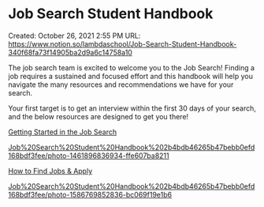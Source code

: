# Job Search Student Handbook

Created: October 26, 2021 2:55 PM
URL: https://www.notion.so/lambdaschool/Job-Search-Student-Handbook-340f68fa73f14905ba2d9a6c14758a10

The job search team is excited to welcome you to the Job Search! Finding a job requires a sustained and focused effort and this handbook will help you navigate the many resources and recommendations we have for your search.

Your first target is to get an interview within the first 30 days of your search, and the below resources are designed to get you there!

[Getting Started in the Job Search](https://www.notion.so/Getting-Started-in-the-Job-Search-f8c08815c9f54418847e5722f55e2264)

[Job%20Search%20Student%20Handbook%202b4bdb46265b47bebb0efd168bdf3fee/photo-1461896836934-ffe607ba8211](Job%20Search%20Student%20Handbook%202b4bdb46265b47bebb0efd168bdf3fee/photo-1461896836934-ffe607ba8211)

[How to Find Jobs & Apply](https://www.notion.so/How-to-Find-Jobs-Apply-221f63ef910b4bdebb0beb0adaaebc59)

[Job%20Search%20Student%20Handbook%202b4bdb46265b47bebb0efd168bdf3fee/photo-1586769852836-bc069f19e1b6](Job%20Search%20Student%20Handbook%202b4bdb46265b47bebb0efd168bdf3fee/photo-1586769852836-bc069f19e1b6)
